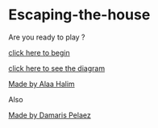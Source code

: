 # Escaping-the-house


Are you ready to play ?

[click here to begin](https://github.com/alaaa4255/escaping-granny/blob/main/The-Escape/random.md)

[click here to see the diagram](https://docs.google.com/drawings/d/1CHR8soXOrk7-xpNVRuYSWmHAmhRqcegdhD7k9v8C374/edit)

[Made by Alaa Halim](https://github.com/alaaa4255)

Also 

[Made by Damaris Pelaez](https://github.com/damarisp3284)



